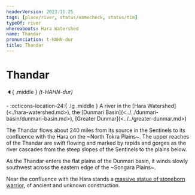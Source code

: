 ```yaml
---
headerVersion: 2023.11.25
tags: [place/river, status/namecheck, status/tim]
typeOf: river
whereabouts: Hara Watershed
name: Thandar
pronunciation: t-HAHN-dur
title: Thandar
---
```

# Thandar
:speaker:{ .middle } *(t-HAHN-dur)*  
<div class="grid cards ext-narrow-margin ext-one-column" markdown>
-    :octicons-location-24:{ .lg .middle } A river in the [Hara Watershed](<./hara-watershed.md>), the [Dunmari Basin](<../../dunmari-basin/dunmari-basin.md>), [Greater Dunmar](<../../greater-dunmar.md>)  
</div>


The Thandar flows about 240 miles from its source in the Sentinels to its confluence with the Hara on the ~North Tokra Plains~. The upper reaches of the Thandar are swift flowing and marked by rapids and gorges as the river cascades from the steep slopes of the Sentinels to the plains below. 

As the Thandar enters the flat plains of the Dunmari basin, it winds slowly southwest across the eastern edge of the ~Songara Plains~. 

Near the confluence with the Hara stands a [massive statue of stoneborn warrior](<../../dunmari-basin/stoneborn-statue-dungeon.md>), of ancient and unknown construction. 

